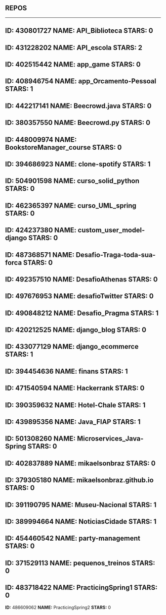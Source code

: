 ## REPOS 

---  
**ID:** 430801727 **NAME:** API_Biblioteca **STARS:** 0 
--- 
**ID:** 431228202 **NAME:** API_escola **STARS:** 2 
--- 
**ID:** 402515442 **NAME:** app_game **STARS:** 0 
--- 
**ID:** 408946754 **NAME:** app_Orcamento-Pessoal **STARS:** 1 
--- 
**ID:** 442217141 **NAME:** Beecrowd.java **STARS:** 0 
--- 
**ID:** 380357550 **NAME:** Beecrowd.py **STARS:** 0 
--- 
**ID:** 448009974 **NAME:** BookstoreManager_course **STARS:** 0 
--- 
**ID:** 394686923 **NAME:** clone-spotify **STARS:** 1 
--- 
**ID:** 504901598 **NAME:** curso_solid_python **STARS:** 0 
--- 
**ID:** 462365397 **NAME:** curso_UML_spring **STARS:** 0 
--- 
**ID:** 424237380 **NAME:** custom_user_model-django **STARS:** 0 
--- 
**ID:** 487368571 **NAME:** Desafio-Traga-toda-sua-forca **STARS:** 0 
--- 
**ID:** 492357510 **NAME:** DesafioAthenas **STARS:** 0 
--- 
**ID:** 497676953 **NAME:** desafioTwitter **STARS:** 0 
--- 
**ID:** 490848212 **NAME:** Desafio_Pragma **STARS:** 1 
--- 
**ID:** 420212525 **NAME:** django_blog **STARS:** 0 
--- 
**ID:** 433077129 **NAME:** django_ecommerce **STARS:** 1 
--- 
**ID:** 394454636 **NAME:** finans **STARS:** 1 
--- 
**ID:** 471540594 **NAME:** Hackerrank **STARS:** 0 
--- 
**ID:** 390359632 **NAME:** Hotel-Chale **STARS:** 1 
--- 
**ID:** 439895356 **NAME:** Java_FIAP **STARS:** 1 
--- 
**ID:** 501308260 **NAME:** Microservices_Java-Spring **STARS:** 0 
--- 
**ID:** 402837889 **NAME:** mikaelsonbraz **STARS:** 0 
--- 
**ID:** 379305180 **NAME:** mikaelsonbraz.github.io **STARS:** 0 
--- 
**ID:** 391190795 **NAME:** Museu-Nacional **STARS:** 1 
--- 
**ID:** 389994664 **NAME:** NoticiasCidade **STARS:** 1 
--- 
**ID:** 454460542 **NAME:** party-management **STARS:** 0 
--- 
**ID:** 371529113 **NAME:** pequenos_treinos **STARS:** 0 
--- 
**ID:** 483718422 **NAME:** PracticingSpring1 **STARS:** 0 
--- 
**ID:** 486609062 **NAME:** PracticingSpring2 **STARS:** 0 
